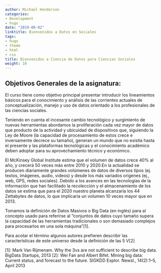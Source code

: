 ```yaml
---
author: Michael Henderson
categories:
- Development
- hugo
date: "2019-08-02"
linktitle: Bienvenidos a Datos en Sociales
tags:
- hugo
- theme
- html
- css
title: Bienvenidos a Ciencia de Datos para Ciencias Sociales
weight: 10
---
```



## Objetivos Generales de la asignatura:

El curso tiene como objetivo principal presentar introducir los lineamientos básicos para el conocimiento y análisis de las corrientes actuales de conceptualización, manejo y uso de datos orientado a los profesionales de las ciencias sociales.

Teniendo en cuenta el incesante cambio tecnológico y surgimiento de nuevas
herramientas abordamos la proliferación cada vez mayor de datos que producto de la actividad y ubicuidad de dispositivos que, siguiendo la Ley de Moore (la capacidad de procesamiento de estos crece e inversamente decrece su tamaño), generan un mundo que no existía hasta el presente y las plataformas tecnológicas y el conocimiento académico deben adoptar para su aprovechamiento técnico y económico.

El McKinsey Global Institute estima que el volumen de datos crece 40% al año, y crecerá 50 veces más entre 2010 y 2020.En la actualidad se producen diariamente grandes volúmenes de datos de diversos tipos (ej. textos, imágenes, audio, videos) y desde los más variados orígenes (ej., web, GPS, redes sociales). Debido a los avances en las tecnologías de la información que han facilitado la recolección y el almacenamiento de los datos se estima que para el 2020 nuestro planeta alcanzaría los 44 Zettabytes de datos, lo que implicaría un volumen 10 veces mayor que en 2013.

Tomamos la definición de Datos Masivos o Big Data (en inglés) para al concepto usado para referirse al “conjuntos de datos cuyo tamaño supera la capacidad de las herramientas tradicionales o son demasiado complejos para procesarlos en una sola máquina”[1].

Para acotar el término algunos autores prefieren describir las características de este universo desde la definición de las 5 V[2]

[1]: Mark Van Rijmenam. Why the 3vs are not sufficient to describe big data. BigData Startups, 2013
[2]: Wei Fan and Albert Bifet. Mining big data: Current status, and forecast to the future. SIGKDD Explor. Newsl., 14(2):1–5, April 2013
